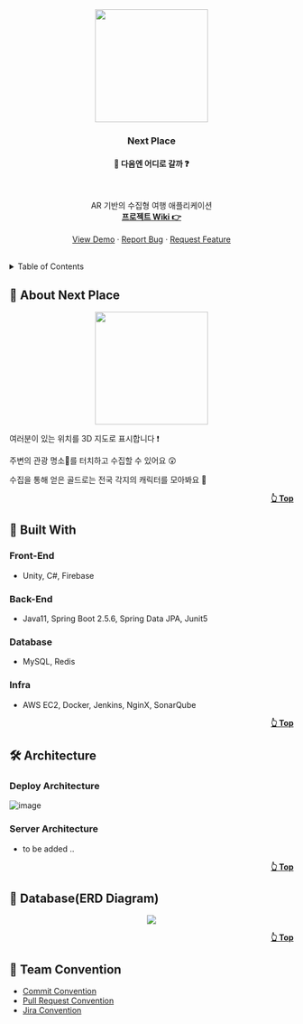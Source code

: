 <div align="center">
<img src=
"https://user-images.githubusercontent.com/30489264/139382331-43fb3607-6dd8-4fad-aaa8-e96da79ee128.png" width="200">
</div>

<h3 align="center">Next Place</h3>
<h4 align="center">🤔 다음엔 어디로 갈까 ❓</h4>
<br />

<p align="center">
AR 기반의 수집형 여행 애플리케이션
<br />
<a href="https://github.com/483759/Next-Place/wiki"><strong>프로젝트 Wiki 👉</strong></a>
<br /><br />
    <a href="https://github.com/483759/Next-Place">View Demo</a>
    ·
    <a href="https://github.com/483759/Next-Place/issues">Report Bug</a>
    ·
    <a href="https://github.com/483759/Next-Place/issues">Request Feature</a>
</p>

<br />

<details>
<summary>Table of Contents</summary>
</details>

## 🎫 About Next Place

<div align="center">
<img src=
"https://user-images.githubusercontent.com/30489264/141942321-0325c626-3e22-4ecf-8745-6e357ed2033c.png" width="200">
</div>

여러분이 있는 위치를 3D 지도로 표시합니다 ❗ 

주변의 관광 명소💫를 터치하고 수집할 수 있어요 😲

수집을 통해 얻은 골드로는 전국 각지의 캐릭터를 모아봐요 🤗

<p align="right"><a href="README.md"><strong>👆 Top</strong></a></p>

## 🧱 Built With

### Front-End

- Unity, C#, Firebase

### Back-End

- Java11, Spring Boot 2.5.6, Spring Data JPA, Junit5 

### Database

- MySQL, Redis

### Infra

- AWS EC2, Docker, Jenkins, NginX, SonarQube

<p align="right"><a href="README.md"><strong>👆 Top</strong></a></p>

## 🛠 Architecture

### Deploy Architecture

![image](https://user-images.githubusercontent.com/30489264/142096469-d6f00d26-8fa5-4fbe-a9b4-6bd3f8e3db96.png)

### Server Architecture

- to be added ..

<p align="right"><a href="README.md"><strong>👆 Top</strong></a></p>

## 📅 Database(ERD Diagram)

<div align="center">
<img src=
"https://user-images.githubusercontent.com/30489264/141947049-10642deb-0208-4665-81a7-547fddb21b8e.png">
</div>

<p align="right"><a href="README.md"><strong>👆 Top</strong></a></p>

## 💬 Team Convention

- [Commit Convention]()
- [Pull Request Convention]()
- [Jira Convention]()
